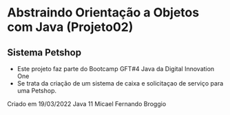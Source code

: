 # Abstraindo Orientação a Objetos com Java (Projeto02)

## Sistema Petshop

* Este projeto faz parte do Bootcamp GFT#4 Java da Digital Innovation One
* Se trata da criação de um sistema de caixa e solicitaçao de serviço para uma Petshop.

Criado em 19/03/2022
Java 11
Micael Fernando Broggio